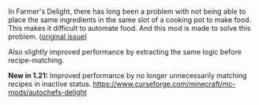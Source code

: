 In Farmer's Delight, there has long been a problem with not being able to place the same ingredients in the same slot of a cooking pot to make food. This makes it difficult to automate food. And this mod is made to solve this problem. ([original issue](https://github.com/vectorwing/FarmersDelight/issues/26))

Also slightly improved performance by extracting the same logic before recipe-matching.

**New in 1.21:** Improved performance by no longer unnecessarily matching recipes in inactive status.
https://www.curseforge.com/minecraft/mc-mods/autochefs-delight